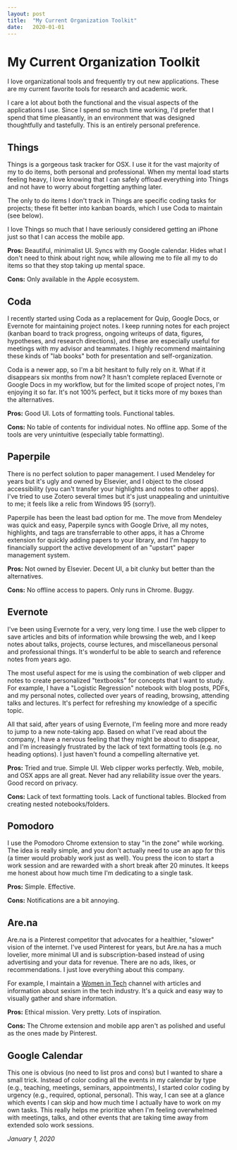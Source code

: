 ```yaml
---
layout: post
title:  "My Current Organization Toolkit"
date:   2020-01-01
---
```


# My Current Organization Toolkit

I love organizational tools and frequently try out new applications. These are my current favorite tools for research and academic work.

I care a lot about both the functional and the visual aspects of the applications I use. Since I spend so much time working, I'd prefer that I spend that time pleasantly, in an environment that was designed thoughtfully and tastefully. This is an entirely personal preference.


## Things

Things is a gorgeous task tracker for OSX. I use it for the vast majority of my to do items, both personal and professional. When my mental load starts feeling heavy, I love knowing that I can safely offload everything into Things and not have to worry about forgetting anything later. 

The only to do items I don't track in Things are specific coding tasks for projects; these fit better into kanban boards, which I use Coda to maintain (see below).

I love Things so much that I have seriously considered getting an iPhone just so that I can access the mobile app.

**Pros:** Beautiful, minimalist UI. Syncs with my Google calendar. Hides what I don't need to think about right now, while allowing me to file all my to do items so that they stop taking up mental space.

**Cons:** Only available in the Apple ecosystem.


## Coda

I recently started using Coda as a replacement for Quip, Google Docs, or Evernote for maintaining project notes.  I keep running notes for each project (kanban board to track progress, ongoing writeups of data, figures, hypotheses, and research directions), and these are especially useful for meetings with my advisor and teammates. I highly recommend maintaining these kinds of "lab books" both for presentation and self-organization. 

Coda is a newer app, so I'm a bit hesitant to fully rely on it. What if it disappears six months from now? It hasn't complete replaced Evernote or Google Docs in my workflow, but for the limited scope of project notes, I'm enjoying it so far. It's not 100% perfect, but it ticks more of my boxes than the alternatives.

**Pros:** Good UI. Lots of formatting tools. Functional tables. 

**Cons:** No table of contents for individual notes. No offline app. Some of the tools are very unintuitive (especially table formatting). 


## Paperpile

There is no perfect solution to paper management. I used Mendeley for years but it's ugly and owned by Elsevier, and I object to the closed accessibility (you can't transfer your highlights and notes to other apps). I've tried to use Zotero several times but it's just unappealing and unintuitive to me; it feels like a relic from Windows 95 (sorry!).

Paperpile has been the least bad option for me. The move from Mendeley was quick and easy, Paperpile syncs with Google Drive, all my notes, highlights, and tags are transferrable to other apps, it has a Chrome extension for quickly adding papers to your library, and I'm happy to financially support the active development of an "upstart" paper management system. 

**Pros:** Not owned by Elsevier. Decent UI, a bit clunky but better than the alternatives. 

**Cons:** No offline access to papers. Only runs in Chrome. Buggy.


## Evernote

I've been using Evernote for a very, very long time. I use the web clipper to save articles and bits of information while browsing the web, and I keep notes about talks, projects, course lectures, and miscellaneous personal and professional things. It's wonderful to be able to search and reference notes from years ago.

The most useful aspect for me is using the combination of web clipper and notes to create personalized "textbooks" for concepts that I want to study. For example, I have a "Logistic Regression" notebook with blog posts, PDFs, and my personal notes, collected over years of reading, browsing, attending talks and lectures. It's perfect for refreshing my knowledge of a specific topic.

All that said, after years of using Evernote, I'm feeling more and more ready to jump to a new note-taking app. Based on what I've read about the company, I have a nervous feeling that they might be about to disappear, and I'm increasingly frustrated by the lack of text formatting tools (e.g. no heading options). I just haven't found a compelling alternative yet.

**Pros:** Tried and true. Simple UI. Web clipper works perfectly. Web, mobile, and OSX apps are all great. Never had any reliability issue over the years. Good record on privacy.

**Cons:** Lack of text formatting tools. Lack of functional tables. Blocked from creating nested notebooks/folders. 


## Pomodoro 

I use the Pomodoro Chrome extension to stay "in the zone" while working. The idea is really simple, and you don't actually need to use an app for this (a timer would probably work just as well). You press the icon to start a work session and are rewarded with a short break after 20 minutes. It keeps me honest about how much time I'm dedicating to a single task. 

**Pros:** Simple. Effective.

**Cons:** Notifications are a bit annoying.


## Are.na

Are.na is a Pinterest competitor that advocates for a healthier, "slower" vision of the internet. I've used Pinterest for years, but Are.na has a much lovelier, more minimal UI and is subscription-based instead of using advertising and your data for revenue. There are no ads, likes, or recommendations. I just love everything about this company.

For example, I maintain a [Women in Tech](https://www.are.na/maria-antoniak/women-in-tech-7xspfg15cag) channel with articles and information about sexism in the tech industry. It's a quick and easy way to visually gather and share information.

**Pros:** Ethical mission. Very pretty. Lots of inspiration.

**Cons:** The Chrome extension and mobile app aren't as polished and useful as the ones made by Pinterest.


## Google Calendar

This one is obvious (no need to list pros and cons) but I wanted to share a small trick. Instead of color coding all the events in my calendar by type (e.g., teaching, meetings, seminars, appointments), I started color coding by urgency (e.g., required, optional, personal). This way, I can see at a glance which events I can skip and how much time I actually have to work on my own tasks. This really helps me prioritize when I'm feeling overwhelmed with meetings, talks, and other events that are taking time away from extended solo work sessions.


_January 1, 2020_

<br><br><br>